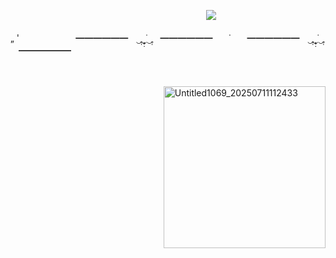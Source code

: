 

ㅤㅤㅤㅤㅤㅤㅤㅤㅤㅤㅤㅤㅤㅤㅤㅤㅤㅤㅤㅤㅤㅤㅤㅤ  ![](https://komarev.com/ghpvc/?username=primalmercy&color=FF5D37&style=plastic&label=thieves)

„  'ㅤㅤㅤㅤㅤㅤㅤ━━━━━━ㅤ‿̥̣‿̣̥̣̇‿̥̣ㅤ━━━━━━ㅤㅤ˙ㅤㅤ━━━━━━ㅤ‿̥̣‿̣̥̣̇‿̥̣ㅤ━━━━━━

ㅤ

ㅤㅤㅤㅤㅤㅤㅤㅤㅤㅤㅤㅤㅤㅤㅤㅤㅤㅤㅤ<img width="259" height="259" alt="Untitled1069_20250711112433" src="https://github.com/user-attachments/assets/efc815a1-6208-434a-96b7-c3e522e35e00" />
